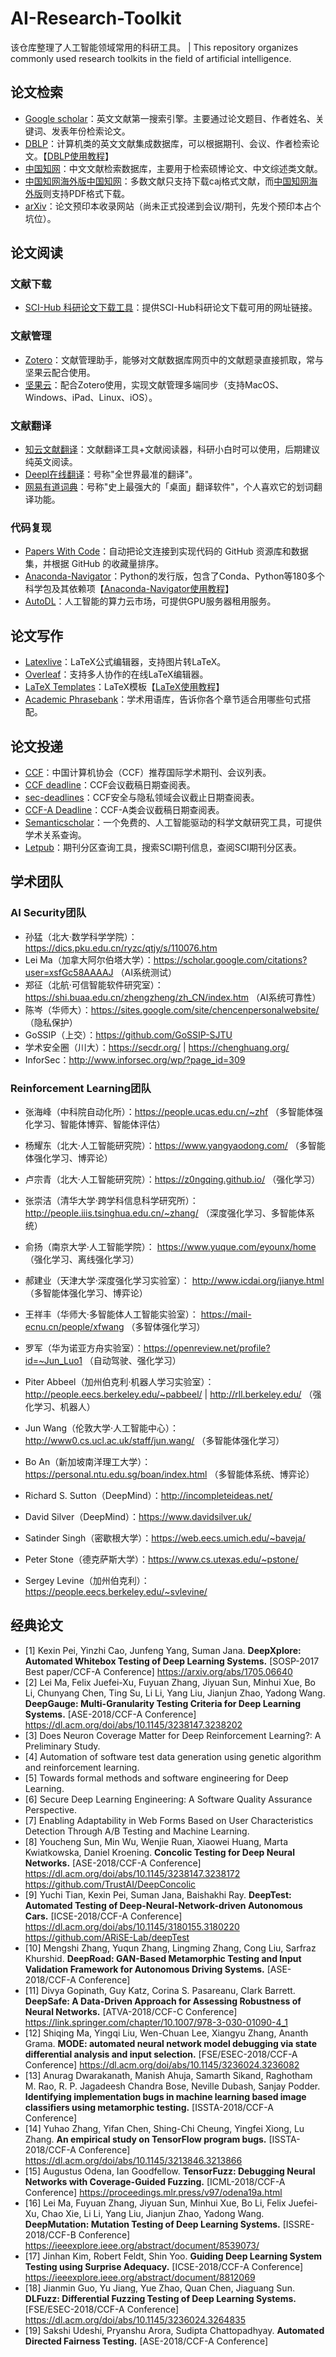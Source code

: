 # AI-Research-Toolkit
该仓库整理了人工智能领域常用的科研工具。 | This repository organizes commonly used research toolkits in the field of artificial intelligence.

## 论文检索

- [Google scholar](https://scholar.google.com)：英文文献第一搜索引擎。主要通过论文题目、作者姓名、关键词、发表年份检索论文。
- [DBLP](https://dblp.org/)：计算机类的英文文献集成数据库，可以根据期刊、会议、作者检索论文。【[DBLP使用教程](https://blog.csdn.net/m0_38068876/article/details/128226944)】
- [中国知网](https://www.cnki.net/)：中文文献检索数据库，主要用于检索硕博论文、中文综述类文献。
- [中国知网海外版](https://chn.oversea.cnki.net/index/)[中国知网](https://www.cnki.net/)：多数文献只支持下载caj格式文献，而[中国知网海外版](https://chn.oversea.cnki.net/index/)则支持PDF格式下载。
- [arXiv](https://arxiv.org/)：论文预印本收录网站（尚未正式投递到会议/期刊，先发个预印本占个坑位）。

## 论文阅读

### 文献下载

- [SCI-Hub 科研论文下载工具](http://tool.yovisun.com/scihub/)：提供SCI-Hub科研论文下载可用的网址链接。

### 文献管理

- [Zotero](https://www.zotero.org/)：文献管理助手，能够对文献数据库网页中的文献题录直接抓取，常与坚果云配合使用。
- [坚果云](https://www.jianguoyun.com/)：配合Zotero使用，实现文献管理多端同步（支持MacOS、Windows、iPad、Linux、iOS）。

### 文献翻译

- [知云文献翻译](https://www.zhiyunwenxian.cn/)：文献翻译工具+文献阅读器，科研小白时可以使用，后期建议纯英文阅读。
- [Deepl在线翻译](https://www.deepl.com/translator)：号称"全世界最准的翻译"。
- [网易有道词典](https://cidian.youdao.com/)：号称"史上最强大的「桌面」翻译软件"，个人喜欢它的划词翻译功能。

### 代码复现

- [Papers With Code](https://paperswithcode.com/)：自动把论文连接到实现代码的 GitHub 资源库和数据集，并根据 GitHub 的收藏量排序。
- [Anaconda-Navigator](https://www.anaconda.com)：Python的发行版，包含了Conda、Python等180多个科学包及其依赖项【[Anaconda-Navigator使用教程](https://blog.csdn.net/m0_38068876/article/details/128364154)】
- [AutoDL](https://www.autodl.com)：人工智能的算力云市场，可提供GPU服务器租用服务。

## 论文写作

- [Latexlive](https://www.latexlive.com/)：LaTeX公式编辑器，支持图片转LaTeX。
- [Overleaf](https://www.overleaf.com/)：支持多人协作的在线LaTeX编辑器。
- [LaTeX Templates](http://www.latextemplates.com/)：LaTeX模板【[LaTeX使用教程](https://blog.csdn.net/m0_38068876/category_10779337.html)】
- [Academic Phrasebank](http://www.phrasebank.manchester.ac.uk/)：学术用语库，告诉你各个章节适合用哪些句式搭配。

## 论文投递

- [CCF](https://blog.csdn.net/m0_38068876/category_11820954.html)：中国计算机协会（CCF）推荐国际学术期刊、会议列表。
- [CCF deadline](https://ccfddl.github.io/)：CCF会议截稿日期查阅表。
- [sec-deadlines](https://sec-deadlines.github.io/)：CCF安全与隐私领域会议截止日期查阅表。
- [CCF-A Deadline](https://github.com/Allenpandas/CCF-A-Deadlines)：CCF-A类会议截稿日期查阅表。
- [Semanticscholar](https://www.semanticscholar.org/)：一个免费的、人工智能驱动的科学文献研究工具，可提供学术关系查询。
- [Letpub](https://letpub.com.cn/)：期刊分区查询工具，搜索SCI期刊信息，查阅SCI期刊分区表。

## 学术团队

### AI Security团队

- 孙猛（北大·数学科学学院）：https://dics.pku.edu.cn/ryzc/qtjy/s/110076.htm
- Lei Ma（加拿大阿尔伯塔大学）：https://scholar.google.com/citations?user=xsfGc58AAAAJ （AI系统测试）
- 郑征（北航·可信智能软件研究室）：https://shi.buaa.edu.cn/zhengzheng/zh_CN/index.htm （AI系统可靠性）
- 陈岑（华师大）：https://sites.google.com/site/chencenpersonalwebsite/ （隐私保护）
- GoSSIP（上交）：https://github.com/GoSSIP-SJTU
- 学术安全圈（川大）：https://secdr.org/ | https://chenghuang.org/
- InforSec：http://www.inforsec.org/wp/?page_id=309



### Reinforcement Learning团队

- 张海峰（中科院自动化所）：https://people.ucas.edu.cn/~zhf （多智能体强化学习、智能体博弈、智能体评估）
- 杨耀东（北大·人工智能研究院）：https://www.yangyaodong.com/ （多智能体强化学习、博弈论）
- 卢宗青（北大·人工智能研究院）：https://z0ngqing.github.io/ （强化学习）
- 张崇洁（清华大学·跨学科信息科学研究所）：http://people.iiis.tsinghua.edu.cn/~zhang/ （深度强化学习、多智能体系统）
- 俞扬（南京大学·人工智能学院）： https://www.yuque.com/eyounx/home （强化学习、离线强化学习）
- 郝建业（天津大学·深度强化学习实验室）： http://www.icdai.org/jianye.html （多智能体强化学习、博弈论）
- 王祥丰（华师大·多智能体人工智能实验室）： https://mail-ecnu.cn/people/xfwang （多智体强化学习）
- 罗军（华为诺亚方舟实验室）：https://openreview.net/profile?id=~Jun_Luo1 （自动驾驶、强化学习）

- Piter Abbeel（加州伯克利·机器人学习实验室）：http://people.eecs.berkeley.edu/~pabbeel/ | http://rll.berkeley.edu/ （强化学习、机器人）
- Jun Wang（伦敦大学·人工智能中心）：http://www0.cs.ucl.ac.uk/staff/jun.wang/ （多智能体强化学习）
- Bo An（新加坡南洋理工大学）：https://personal.ntu.edu.sg/boan/index.html （多智能体系统、博弈论）
- Richard S. Sutton（DeepMind）：http://incompleteideas.net/ 
- David Silver（DeepMind）：https://www.davidsilver.uk/
- Satinder Singh（密歇根大学）：https://web.eecs.umich.edu/~baveja/
- Peter Stone（德克萨斯大学）：https://www.cs.utexas.edu/~pstone/
- Sergey Levine（加州伯克利）：https://people.eecs.berkeley.edu/~svlevine/



## 经典论文

- [1] Kexin Pei, Yinzhi Cao, Junfeng Yang, Suman Jana. **DeepXplore: Automated Whitebox Testing of Deep Learning Systems.** [SOSP-2017 Best paper/CCF-A Conference]
  https://arxiv.org/abs/1705.06640
- [2] Lei Ma, Felix Juefei-Xu, Fuyuan Zhang, Jiyuan Sun, Minhui Xue, Bo Li, Chunyang Chen, Ting Su, Li Li, Yang Liu, Jianjun Zhao, Yadong Wang. **DeepGauge: Multi-Granularity Testing Criteria for Deep Learning Systems.** [ASE-2018/CCF-A Conference]
  https://dl.acm.org/doi/abs/10.1145/3238147.3238202
- [3] Does Neuron Coverage Matter for Deep Reinforcement Learning?: A Preliminary Study.
- [4] Automation of software test data generation using genetic algorithm and reinforcement learning.
- [5] Towards formal methods and software engineering for Deep Learning.
- [6] Secure Deep Learning Engineering: A Software Quality Assurance Perspective.
- [7] Enabling Adaptability in Web Forms Based on User Characteristics Detection Through A/B Testing and Machine Learning.
- [8] Youcheng Sun, Min Wu, Wenjie Ruan, Xiaowei Huang, Marta Kwiatkowska, Daniel Kroening. **Concolic Testing for Deep Neural Networks.** [ASE-2018/CCF-A Conference]
  https://dl.acm.org/doi/abs/10.1145/3238147.3238172
  https://github.com/TrustAI/DeepConcolic
- [9] Yuchi Tian, Kexin Pei, Suman Jana, Baishakhi Ray. **DeepTest: Automated Testing of Deep-Neural-Network-driven Autonomous Cars.** [ICSE-2018/CCF-A Conference]
  https://dl.acm.org/doi/abs/10.1145/3180155.3180220
  https://github.com/ARiSE-Lab/deepTest
- [10] Mengshi Zhang, Yuqun Zhang, Lingming Zhang, Cong Liu, Sarfraz Khurshid. **DeepRoad: GAN-Based Metamorphic Testing and Input Validation Framework for Autonomous Driving Systems.** [ASE-2018/CCF-A Conference]
- [11] Divya Gopinath, Guy Katz, Corina S. Pasareanu, Clark Barrett. **DeepSafe: A Data-Driven Approach for Assessing Robustness of Neural Networks.** [ATVA-2018/CCF-C Conference]
  https://link.springer.com/chapter/10.1007/978-3-030-01090-4_1
- [12] Shiqing Ma, Yingqi Liu, Wen-Chuan Lee, Xiangyu Zhang, Ananth Grama. **MODE: automated neural network model debugging via state differential analysis and input selection.** [FSE/ESEC-2018/CCF-A Conference]
  https://dl.acm.org/doi/abs/10.1145/3236024.3236082
- [13] Anurag Dwarakanath, Manish Ahuja, Samarth Sikand, Raghotham M. Rao, R. P. Jagadeesh Chandra Bose, Neville Dubash, Sanjay Podder. **Identifying implementation bugs in machine learning based image classifiers using metamorphic testing.** [ISSTA-2018/CCF-A Conference]
- [14] Yuhao Zhang, Yifan Chen, Shing-Chi Cheung, Yingfei Xiong, Lu Zhang. **An empirical study on TensorFlow program bugs.** [ISSTA-2018/CCF-A Conference]
  https://dl.acm.org/doi/abs/10.1145/3213846.3213866
- [15] Augustus Odena, Ian Goodfellow. **TensorFuzz: Debugging Neural Networks with Coverage-Guided Fuzzing.** [ICML-2018/CCF-A Conference]
  https://proceedings.mlr.press/v97/odena19a.html
- [16] Lei Ma, Fuyuan Zhang, Jiyuan Sun, Minhui Xue, Bo Li, Felix Juefei-Xu, Chao Xie, Li Li, Yang Liu, Jianjun Zhao, Yadong Wang. **DeepMutation: Mutation Testing of Deep Learning Systems.** [ISSRE-2018/CCF-B Conference]
  https://ieeexplore.ieee.org/abstract/document/8539073/
- [17] Jinhan Kim, Robert Feldt, Shin Yoo. **Guiding Deep Learning System Testing using Surprise Adequacy.** [ICSE-2018/CCF-A Conference]
  https://ieeexplore.ieee.org/abstract/document/8812069
- [18] Jianmin Guo, Yu Jiang, Yue Zhao, Quan Chen, Jiaguang Sun. **DLFuzz: Differential Fuzzing Testing of Deep Learning Systems.** [FSE/ESEC-2018/CCF-A Conference]
  https://dl.acm.org/doi/abs/10.1145/3236024.3264835
- [19] Sakshi Udeshi, Pryanshu Arora, Sudipta Chattopadhyay. **Automated Directed Fairness Testing.** [ASE-2018/CCF-A Conference]
